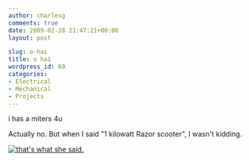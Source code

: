 ```yaml
---
author: charlesg
comments: true
date: 2009-02-28 21:47:21+00:00
layout: post

slug: o-hai
title: o hai
wordpress_id: 69
categories:
- Electrical
- Mechanical
- Projects
---
```


i has a miters 4u

Actually no. But when I said "1 kilowatt Razor scooter", I wasn't kidding.

[![that's what she said.](http://miters.mit.edu/wp-content/uploads/2012/10/sc3_26.jpg)](http://www.etotheipiplusone.net/pics/sc3/sc3_26.jpg)
